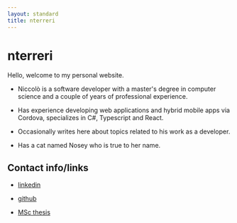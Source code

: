 ```yaml
---
layout: standard
title: nterreri
---
```


# nterreri

Hello, welcome to my personal website.

- Niccolò is a software developer with a master's degree in computer science and a 
couple of years of professional experience.

- Has experience developing web applications and hybrid mobile apps via Cordova, specializes in C#,
Typescript and React.

- Occasionally writes here about topics related to his work as a developer.

- Has a cat named Nosey who is true to her name.


## Contact info/links

- [linkedin][1]

- [github][2]

- [MSc thesis][3]

[1]:https://www.linkedin.com/in/nterreri/
[2]:https://github.com/nterreri
[3]:https://github.com/nterreri/thesis/blob/master/report/NiccoloTerreriMSCCSReport.pdf
